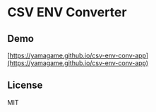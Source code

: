# CSV ENV Converter

## Demo

[https://yamagame.github.io/csv-env-conv-app](https://yamagame.github.io/csv-env-conv-app)

## License

MIT
